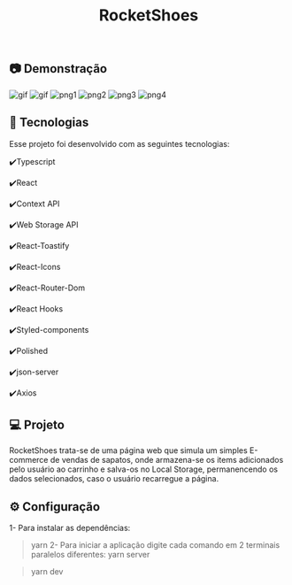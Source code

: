 <h1 align="center">
   RocketShoes
</h1>

<br>

## :camera: Demonstração

![gif](github/RocketShoesD.gif)
![gif](github/RocketShoesM.gif)
![png1](github/rocketShoesDImg1.png)
![png2](github/rocketShoesDImg2.png)
![png3](github/rocketShoesMImg1.png)
![png4](github/rocketShoesMImg2.png)

## :rocket: Tecnologias

Esse projeto foi desenvolvido com as seguintes tecnologias:

✔️Typescript

✔️React

✔️Context API

✔️Web Storage API

✔️React-Toastify

✔️React-Icons

✔️React-Router-Dom

✔️React Hooks

✔️Styled-components

✔️Polished

✔️json-server

✔️Axios

## 💻 Projeto

RocketShoes trata-se de uma página web que simula um simples E-commerce de vendas de sapatos, onde armazena-se os items adicionados pelo usuário ao carrinho e salva-os no Local Storage, permanencendo os dados selecionados, caso o usuário recarregue a página.

## ⚙ Configuração

1- Para instalar as dependências:
> yarn
2- Para iniciar a aplicação digite cada comando em 2 terminais paralelos diferentes:
> yarn server

> yarn dev
